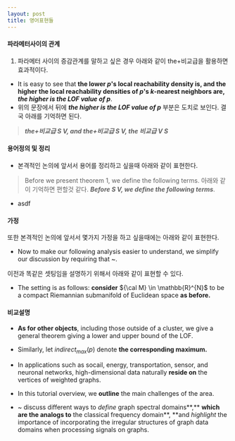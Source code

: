 ```yaml
---
layout: post
title: 영어표현들
---
```


#### 파라메터사이의 관계

1. 파라메터 사이의 증감관계를 말하고 싶은 경우 아래와 같이 the+비교급을 활용하면 효과적이다.  
- It is easy to see that **the lower $p$'s local reachability density is, and the higher the local reachability densities of $p$'s $k$-nearest neighbors are, *the higher is the LOF value of $p$***. 
- 위의 문장에서 뒤에 ***the higher is the LOF value of $p$*** 부분은 도치로 보인다. 결국 아래를 기억하면 된다. 
> ***the+비교급 S V, and the+비교급 S V, the 비교급 V S***


#### 용어정의 및 정리

- 본격적인 논의에 앞서서 용어를 정리하고 싶을때 아래와 같이 표현한다. 
> Before we present theorem 1, we define the following terms. 
아래와 같이 기억하면 편할것 같다. 
> ***Before S V, we define the following terms***. 

- asdf

#### 가정 

또한 본격적인 논의에 앞서서 몇가지 가정을 하고 싶을때에는 아래와 같이 표현한다. 
- Now to make our following analysis easier to understand, we simplify our discussion by requiring that ~. 

이전과 똑같은 셋팅임을 설명하기 위해서 아래와 같이 표현할 수 있다. 
- The setting is as follows: **consider** ${\cal M} \in \mathbb{R}^{N}$ to be a compact Riemannian submanifold of Euclidean space **as before.**  


#### 비교설명 

- **As for other objects**, including those outside of a cluster, we give a general theorem giving a lower and upper bound of the LOF. 

- Similarly, let $indirect_{max}(p)$ denote **the corresponding maximum.**


- In applications such as socail, energy, transportation, sensor, and neuronal networks, high-dimensional data naturally **reside on** the vertices of weighted graphs. 

- In this tutorial overview, we **outline** the main challenges of the area. 

- ~ discuss different ways to *define* graph spectral domains**,** **which are the analogs to** the classical frequency domain**, **and *highlight* the importance of incorporating the irregular structures of graph data domains when processing signals on graphs. 











